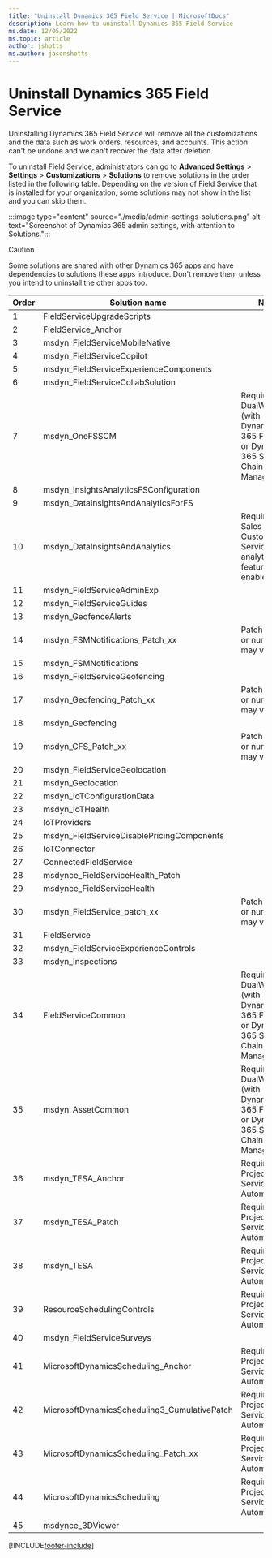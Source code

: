 ```yaml
---
title: "Uninstall Dynamics 365 Field Service | MicrosoftDocs"
description: Learn how to uninstall Dynamics 365 Field Service 
ms.date: 12/05/2022
ms.topic: article
author: jshotts
ms.author: jasonshotts
---
```

# Uninstall Dynamics 365 Field Service

Uninstalling Dynamics 365 Field Service will remove all the customizations and the data such as work orders, resources, and accounts. This action can't be undone and we can't recover the data after deletion.

To uninstall Field Service, administrators can go to **Advanced Settings** > **Settings** > **Customizations** > **Solutions** to remove solutions in the order listed in the following table. Depending on the version of Field Service that is installed for your organization, some solutions may not show in the list and you can skip them.

:::image type="content" source="./media/admin-settings-solutions.png" alt-text="Screenshot of Dynamics 365 admin settings, with attention to Solutions.":::

> [!CAUTION]
> Some solutions are shared with other Dynamics 365 apps and have dependencies to solutions these apps introduce. Don't remove them unless you intend to uninstall the other apps too.

| Order | Solution name                         | Note                                                      |
|-------|---------------------------------------|-----------------------------------------------------------|
| 1     | FieldServiceUpgradeScripts            |                                                           |
| 2     | FieldService_Anchor                   |                                                           |
| 3     | msdyn_FieldServiceMobileNative                   |                                                           |
| 4     | msdyn_FieldServiceCopilot               |                                                           |
| 5    | msdyn_FieldServiceExperienceComponents         |                                                           |
| 6     | msdyn_FieldServiceCollabSolution      |                                                           |
| 7    | msdyn_OneFSSCM                        | Required for DualWrite (with Dynamics 365 Finance or Dynamics 365 Supply Chain Management)  |
| 8     | msdyn_InsightsAnalyticsFSConfiguration|                                                           |
| 9     | msdyn_DataInsightsAndAnalyticsForFS  |                                                           |
| 10     | msdyn_DataInsightsAndAnalytics       |     Required for Sales or Customer Service if analytics feature is enabled.                                                       |
| 11     | msdyn_FieldServiceAdminExp           |                                                           |
| 12     | msdyn_FieldServiceGuides             |                                                           |
| 13    | msdyn_GeofenceAlerts                  |                                                           |
| 14   | msdyn_FSMNotifications_Patch_xx       |    Patch name or number may vary                                                       |
| 15    | msdyn_FSMNotifications               |                                                           |
| 16    | msdyn_FieldServiceGeofencing         |                                                           |
| 17    | msdyn_Geofencing_Patch_xx            |     Patch name or number may vary                                                          |
| 18    | msdyn_Geofencing                     |                                                           |
| 19    | msdyn_CFS_Patch_xx                    |   Patch name or number may vary                                                            |
| 20    | msdyn_FieldServiceGeolocation        |                                                           |
| 21   | msdyn_Geolocation                    |                                                           |
| 22   | msdyn_IoTConfigurationData                   |                                                           |
| 23    | msdyn_IoTHealth                   |                                                           |
| 24   | IoTProviders                    |                                                           |
| 25   | msdyn_FieldServiceDisablePricingComponents                    |                                                           |
| 26    | IoTConnector                    |                                                           |
| 27    | ConnectedFieldService                |                                                           |
| 28    | msdynce_FieldServiceHealth_Patch     |                                                           |
| 29    | msdynce_FieldServiceHealth           |                                                           |
| 30    | msdyn_FieldService_patch_xx          | Patch name or number may vary                             |
| 31    | FieldService                         |                                                           |
| 32   | msdyn_FieldServiceExperienceControls                        |                                                           |
| 33    | msdyn_Inspections                    |                                                           |
| 34    | FieldServiceCommon                   | Required for DualWrite (with Dynamics 365 Finance or Dynamics 365 Supply Chain Management)  |
| 35    | msdyn_AssetCommon                    | Required for DualWrite (with Dynamics 365 Finance or Dynamics 365 Supply Chain Management)              |
| 36    | msdyn_TESA_Anchor                    | Required for Project Service Automation       |
| 37    | msdyn_TESA_Patch                     | Required for Project Service Automation       |
| 38    | msdyn_TESA                           | Required for Project Service Automation       |
| 39    | ResourceSchedulingControls           | Required for Project Service Automation                   |
| 40    | msdyn_FieldServiceSurveys            |                                                           |
| 41    | MicrosoftDynamicsScheduling_Anchor   | Required for Project Service Automation                   |
| 42    | MicrosoftDynamicsScheduling3_CumulativePatch | Required for Project Service Automation           |
| 43    | MicrosoftDynamicsScheduling_Patch_xx | Required for Project Service Automation                   |
| 44    | MicrosoftDynamicsScheduling          | Required for Project Service Automation                   |
| 45   | msdynce_3DViewer                     |                                                           |

[!INCLUDE[footer-include](../includes/footer-banner.md)]
